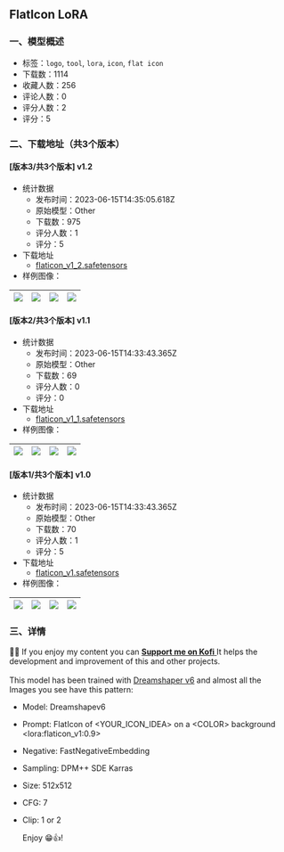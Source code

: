 ## FlatIcon LoRA
### 一、模型概述

- 标签：`logo`, `tool`, `lora`, `icon`, `flat icon`
- 下载数：1114
- 收藏人数：256
- 评论人数：0
- 评分人数：2
- 评分：5

### 二、下载地址（共3个版本）

#### [版本3/共3个版本] v1.2

- 统计数据
  - 发布时间：2023-06-15T14:35:05.618Z
  - 原始模型：Other
  - 下载数：975
  - 评分人数：1
  - 评分：5
- 下载地址
  - [flaticon_v1_2.safetensors](https://civitai.com/api/download/models/96612)
- 样例图像：

| <img src="https://image.civitai.com/xG1nkqKTMzGDvpLrqFT7WA/31a14e62-b23b-41e2-9384-1edc30507f2d/width=450/1154509.jpeg" /> | <img src="https://image.civitai.com/xG1nkqKTMzGDvpLrqFT7WA/9a33b78a-d28b-45e1-ade4-52cb2d116e7e/width=450/1154515.jpeg" /> | <img src="https://image.civitai.com/xG1nkqKTMzGDvpLrqFT7WA/1f7aea84-de6b-4ffe-b1b9-e5ad8fe383de/width=450/1154511.jpeg" /> | <img src="https://image.civitai.com/xG1nkqKTMzGDvpLrqFT7WA/b130802c-8da1-4070-8d48-4f8f9674010d/width=450/1154512.jpeg" /> |
| ---- | ---- | ---- | ---- |

#### [版本2/共3个版本] v1.1

- 统计数据
  - 发布时间：2023-06-15T14:33:43.365Z
  - 原始模型：Other
  - 下载数：69
  - 评分人数：0
  - 评分：0
- 下载地址
  - [flaticon_v1_1.safetensors](https://civitai.com/api/download/models/96611)
- 样例图像：

| <img src="https://image.civitai.com/xG1nkqKTMzGDvpLrqFT7WA/a4e004c1-9c36-4885-bd9f-3057f7015aec/width=450/1154460.jpeg" /> | <img src="https://image.civitai.com/xG1nkqKTMzGDvpLrqFT7WA/0ecff31a-29fd-4fe6-b1bb-ca691ccae9d8/width=450/1154471.jpeg" /> | <img src="https://image.civitai.com/xG1nkqKTMzGDvpLrqFT7WA/a303bdac-f522-409d-ab48-52d488400b91/width=450/1154474.jpeg" /> | <img src="https://image.civitai.com/xG1nkqKTMzGDvpLrqFT7WA/a8e9bb13-59f2-4cfc-a833-3cfa575dee4b/width=450/1154470.jpeg" /> |
| ---- | ---- | ---- | ---- |

#### [版本1/共3个版本] v1.0

- 统计数据
  - 发布时间：2023-06-15T14:33:43.365Z
  - 原始模型：Other
  - 下载数：70
  - 评分人数：1
  - 评分：5
- 下载地址
  - [flaticon_v1.safetensors](https://civitai.com/api/download/models/96607)
- 样例图像：

| <img src="https://image.civitai.com/xG1nkqKTMzGDvpLrqFT7WA/f9d24734-e951-47ce-b7e4-cd0330685d44/width=450/1154392.jpeg" /> | <img src="https://image.civitai.com/xG1nkqKTMzGDvpLrqFT7WA/577e9d63-9257-4bfa-824e-bcedceccc2bf/width=450/1154420.jpeg" /> | <img src="https://image.civitai.com/xG1nkqKTMzGDvpLrqFT7WA/d23bfe43-d805-4fb6-bb82-fa2faa3c89b3/width=450/1154423.jpeg" /> | <img src="https://image.civitai.com/xG1nkqKTMzGDvpLrqFT7WA/d2c245e3-5ef2-48a8-962b-2b1d91ba6d14/width=450/1154430.jpeg" /> |
| ---- | ---- | ---- | ---- |


### 三、详情
<p>👨‍💻 If you enjoy my content you can <a rel="ugc" href="https://ko-fi.com/D1D4738VD"><strong>Support me on Kofi</strong> </a>It helps the development and improvement of this and other projects. <br /><br />This model has been trained with <a rel="ugc" href="https://civitai.com/models/4384?modelVersionId=94081">Dreamshaper v6</a> and almost all the Images you see have this pattern:</p><ul><li><p>Model: Dreamshapev6</p></li></ul><ul><li><p>Prompt: FlatIcon of &lt;YOUR_ICON_IDEA&gt; on a &lt;COLOR&gt; background &lt;lora:flaticon_v1:0.9&gt;</p></li><li><p>Negative: FastNegativeEmbedding</p></li><li><p>Sampling: DPM++ SDE Karras</p></li><li><p>Size: 512x512</p></li><li><p>CFG: 7</p></li><li><p>Clip: 1 or 2<br /></p><p>Enjoy 😁👍!</p></li></ul>